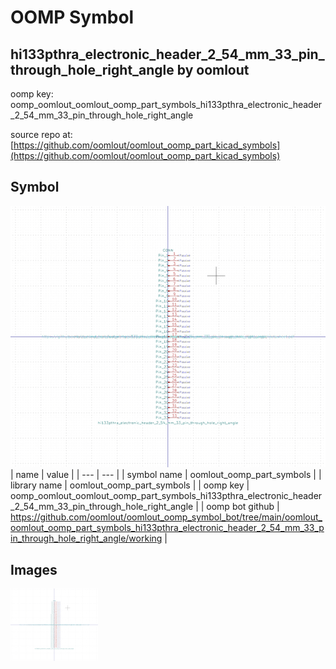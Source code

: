 # OOMP Symbol  
## hi133pthra_electronic_header_2_54_mm_33_pin_through_hole_right_angle  by oomlout  
  
oomp key: oomp_oomlout_oomlout_oomp_part_symbols_hi133pthra_electronic_header_2_54_mm_33_pin_through_hole_right_angle  
  
source repo at: [https://github.com/oomlout/oomlout_oomp_part_kicad_symbols](https://github.com/oomlout/oomlout_oomp_part_kicad_symbols)  
## Symbol  
  
[![working.png](working_600.png)](working.png)  
| name | value | 
| --- | --- | 
| symbol name | oomlout_oomp_part_symbols | 
| library name | oomlout_oomp_part_symbols | 
| oomp key | oomp_oomlout_oomlout_oomp_part_symbols_hi133pthra_electronic_header_2_54_mm_33_pin_through_hole_right_angle | 
| oomp bot github | https://github.com/oomlout/oomlout_oomp_symbol_bot/tree/main/oomlout_oomlout_oomp_part_symbols_hi133pthra_electronic_header_2_54_mm_33_pin_through_hole_right_angle/working | 
## Images  
  
[![working.png](working_140.png)](working.png)  
